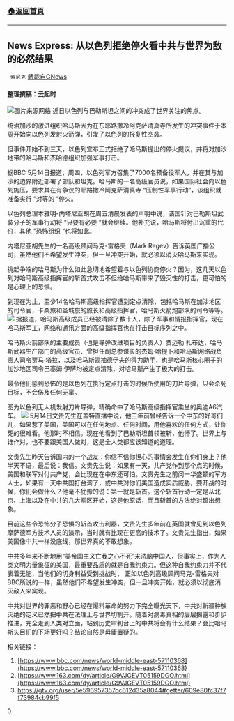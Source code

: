 ###  [:house:返回首頁](https://github.com/ourhimalayas/txt)
---

## News Express: 从以色列拒绝停火看中共与世界为敌的必然结果
` 索尼克` [轉載自GNews](https://gnews.org/zh-hans/1243101/)

#### 整理撰稿：云起时
![]()![](https://gnews-media-offload.s3.amazonaws.com/wp-content/uploads/2021/05/14165759/35A5BCC3-E224-43C6-9084-A6ED16EF7FD2.jpeg)图片来源网络
近日以色列与巴勒斯坦之间的冲突成了世界关注的焦点。

统治加沙的激进组织哈马斯因为在东耶路撒冷阿克萨清真寺所发生的冲突事件于本周开始向以色列发射火箭弹，引发了以色列的报复性空袭。

但事件开始不到三天，以色列宣布正式拒绝了哈马斯提出的停火提议，并将对加沙地带的哈马斯和杰哈德组织加强军事打击。

据BBC 5月14日报道，周四，以色列军方召集了7000名预备役军人，并在其与加沙的边界附近部署了部队和坦克。哈马斯的一名高级官员说，如果国际社会向以色列施压，要求其在有争议的耶路撒冷阿克萨清真寺 “压制性军事行动”，该组织就准备实行 “对等的 “停火。

以色列总理本雅明-内塔尼亚胡在周五清晨发表的声明中说，该国针对巴勒斯坦武装分子的军事行动将 “只要有必要 “就会继续。他补充说，哈马斯将付出沉重的代价，其他 “恐怖组织 “也将如此。

内塔尼亚胡先生的一名高级顾问马克-雷格夫（Mark Regev）告诉英国广播公司，虽然他们不希望发生冲突，但一旦冲突开始，就必须以消灭哈马斯来实现。

挑起争端的哈马斯为什么如此急切地希望着与以色列协商停火？因为，这几天以色列对哈马斯高级指挥官的斩首式攻击不但给哈马斯带来了毁灭性的打击，更可怕的是心理上的恐惧。

到现在为止，至少14名哈马斯高级指挥官遭到定点清除，包括哈马斯在加沙地区的司令官，卡桑旅和圣城旅的旅长和高级指挥官，哈马斯火箭炮部队的司令等等。
![](https://lh5.googleusercontent.com/0SMKS_xlutMwb8A0I_5B3sslitdG4Ba8w06RP-rHpeF9URk0Y44n0u04JT4RCpHjO_Coi_4pwbmYl6bUk8EKkfoLuR7ZKd8WOI0piGrOlFTUOqBbtfMb1FWRTtOEJ3O3Yf5lVk8M)
据报道，哈马斯高级成员已经被清除了数十人，除了军事和情报指挥官，现在哈马斯军工，网络和通讯方面的高级指挥官也在打击目标序列之中。

哈马斯火箭部队的主要成员（也是导弹改进项目的负责人）贾迈勒·扎布达，哈马斯武器生产部门的高级官员、曾担任副总参谋长的杰姆·哈提卜和哈马斯网络战负责人司令贾马·塔拉，以及哈马斯领袖德伊夫的得力助手，也是哈马斯核心圈子的加沙地区司令巴塞姆·伊萨均被定点清除，对哈马斯产生了极大的打击。

最令他们感到恐怖的是以色列在执行定点打击的时候所使用的刀片导弹，只会杀死目标，不会伤及任何无辜。

图为以色列无人机发射刀片导弹，精确命中了哈马斯高级指挥官乘坐的奥迪A6汽车。
![](https://lh6.googleusercontent.com/rabEtowuz5ob1yf83QLkDPvwaaNu43cvJmoDGXgE9g3q0djqsIxXs5-6RiuFHtk6iN7iECTMmbHey59yNfFpBNuidvbjemb2x4MDYUWV3VAPcM2s3XpG2KZpU7OmRPxJU6SZiIqW)
5月14日文贵先生在盖特直播中说，他三年前曾经告诉一个中东的好哥们儿，如果惹了美国，美国可以在任何地点、任何时间，用他喜欢的任何方式，让你死的很难看。他那时不相信。现在他看到了巴勒斯坦首领被斩，他懵了。世界上与谁作对，也不要跟美国人做对，这是全人类都应该知道的道理。

文贵先生昨天告诉国内的一个战友：你信不信你担心的事情会发生在你们身上？他半天不语，最后说：我信。文贵先生说：如果有一天，共产党作到那个点的时候，美国和联军对付共产党，会比现在在中东还可怕。文贵先生之前问一华盛顿的军方人士，如果有一天中共国打台湾了，或中共对你们美国造成实质威胁，要开战的时候，你们会做什么？他毫不犹豫的说：第一就是斩首。这个斩首行动一定是从北京、上海以及在中共的几大军区开始，这是他原话，而且斩首的方法绝对超出想象。

目前这些令恐怖分子恐惧的斩首攻击利器，文贵先生多年前在英国就曾见到以色列摩萨德军方技术人员的演示，当时就有比现在更高的技术了。文贵先生指出，如果美国像中共一样没底线，那世界真的不敢想象。

中共多年来不断地用“美帝国主义亡我之心不死”来洗脑中国人，但事实上，作为人类文明力量象征的美国，最重要品质的就是自我约束力。但这种自我约束力并不代表着无能，当他们的切身利益受到挑战时， 正如以色列高级顾问马克-雷格夫对BBC所说的一样，虽然他们不希望发生冲突，但一旦冲突开始，就必须以彻底消灭敌人来实现。

中共对世界的罪恶和野心已经在爆料革命的努力下完全曝光天下，中共对新疆种族灭绝的定义已然把中共在法理上与世界切割开。随着对病毒真相的层层揭露和步步推进，完全走到人类对立面，站到历史审判台上的中共将会有什么结果？会比哈马斯头目们的下场更好吗？结论自然是毋庸置疑的。

相关链接：

1. [https://www.bbc.com/news/world-middle-east-57110368](https://www.bbc.com/news/world-middle-east-57110368)
2. [https://www.163.com/dy/article/G9VJGEVT05159DGO.html](https://www.163.com/dy/article/G9VJGEVT05159DGO.html)
3. https://gtv.org/user/5e596957357cc612d35a8044#getter/609e80fc37f7f73984cb99f5


0
